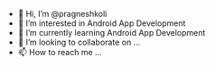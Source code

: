 - 👋 Hi, I’m @pragneshkoli
- 👀 I’m interested in Android App Development
- 🌱 I’m currently learning Android App Development
- 💞️ I’m looking to collaborate on ...
- 📫 How to reach me ...

<!---
pragneshkoli/pragneshkoli is a ✨ special ✨ repository because its `README.md` (this file) appears on your GitHub profile.
You can click the Preview link to take a look at your changes.
--->
